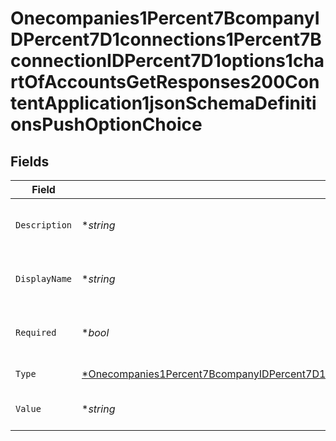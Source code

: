 # Onecompanies1Percent7BcompanyIDPercent7D1connections1Percent7BconnectionIDPercent7D1options1chartOfAccountsGetResponses200ContentApplication1jsonSchemaDefinitionsPushOptionChoice


## Fields

| Field                                                                                                                                                                                                                                                                                                                                                                                        | Type                                                                                                                                                                                                                                                                                                                                                                                         | Required                                                                                                                                                                                                                                                                                                                                                                                     | Description                                                                                                                                                                                                                                                                                                                                                                                  |
| -------------------------------------------------------------------------------------------------------------------------------------------------------------------------------------------------------------------------------------------------------------------------------------------------------------------------------------------------------------------------------------------- | -------------------------------------------------------------------------------------------------------------------------------------------------------------------------------------------------------------------------------------------------------------------------------------------------------------------------------------------------------------------------------------------- | -------------------------------------------------------------------------------------------------------------------------------------------------------------------------------------------------------------------------------------------------------------------------------------------------------------------------------------------------------------------------------------------- | -------------------------------------------------------------------------------------------------------------------------------------------------------------------------------------------------------------------------------------------------------------------------------------------------------------------------------------------------------------------------------------------- |
| `Description`                                                                                                                                                                                                                                                                                                                                                                                | **string*                                                                                                                                                                                                                                                                                                                                                                                    | :heavy_minus_sign:                                                                                                                                                                                                                                                                                                                                                                           | A description of the property.                                                                                                                                                                                                                                                                                                                                                               |
| `DisplayName`                                                                                                                                                                                                                                                                                                                                                                                | **string*                                                                                                                                                                                                                                                                                                                                                                                    | :heavy_minus_sign:                                                                                                                                                                                                                                                                                                                                                                           | The property's display name.                                                                                                                                                                                                                                                                                                                                                                 |
| `Required`                                                                                                                                                                                                                                                                                                                                                                                   | **bool*                                                                                                                                                                                                                                                                                                                                                                                      | :heavy_minus_sign:                                                                                                                                                                                                                                                                                                                                                                           | The property is required if `True`.                                                                                                                                                                                                                                                                                                                                                          |
| `Type`                                                                                                                                                                                                                                                                                                                                                                                       | [*Onecompanies1Percent7BcompanyIDPercent7D1connections1Percent7BconnectionIDPercent7D1options1chartOfAccountsGetResponses200ContentApplication1jsonSchemaDefinitionsPushOptionType](../../models/shared/onecompanies1percent7bcompanyidpercent7d1connections1percent7bconnectionidpercent7d1options1chartofaccountsgetresponses200contentapplication1jsonschemadefinitionspushoptiontype.md) | :heavy_minus_sign:                                                                                                                                                                                                                                                                                                                                                                           | The option type.                                                                                                                                                                                                                                                                                                                                                                             |
| `Value`                                                                                                                                                                                                                                                                                                                                                                                      | **string*                                                                                                                                                                                                                                                                                                                                                                                    | :heavy_minus_sign:                                                                                                                                                                                                                                                                                                                                                                           | Allowed value for field.                                                                                                                                                                                                                                                                                                                                                                     |